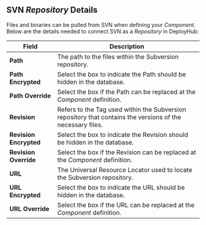 <!-- markdownlint-disable MD041 -->
## SVN _Repository_ Details

Files and binaries can be pulled from SVN when defining your _Component_.  Below are the details needed to connect SVN as a _Repository_ in DeployHub:

| Field                  | Description                                                                                                |
|------------------------|------------------------------------------------------------------------------------------------------------|
| **Path**               | The path to the files within the Subversion repository.                                                    |
| **Path Encrypted**     | Select the box to indicate the Path should be hidden in the database.                                      |
| **Path Override**      | Select the box if the Path can be replaced at the _Component_ definition.                                  |
| **Revision**           | Refers to the Tag used within the Subversion repository that contains the versions of the necessary files. |
| **Revision Encrypted** | Select the box to indicate the Revision should be hidden in the database.                                  |
| **Revision Override**  | Select the box if the Revision can be replaced at the _Component_ definition.                              |
| **URL**                | The Universal Resource Locator used to locate the Subversion repository.                                   |
| **URL Encrypted**      | Select the box to indicate the URL should be hidden in the database.                                       |
| **URL Override**       | Select the box if the URL can be replaced at the _Component_ definition.                                   |
